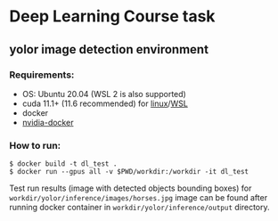# Deep Learning Course task

## yolor image detection environment

### Requirements:
- OS: Ubuntu 20.04 (WSL 2 is also supported)
- cuda 11.1+ (11.6 recommended) for [linux](https://docs.nvidia.com/cuda/cuda-installation-guide-linux/index.html)/[WSL](https://docs.nvidia.com/cuda/wsl-user-guide/index.html)
- docker
- [nvidia-docker](https://docs.nvidia.com/ai-enterprise/deployment-guide/dg-docker.html)

### How to run:

```console
$ docker build -t dl_test .
$ docker run --gpus all -v $PWD/workdir:/workdir -it dl_test
```

Test run results (image with detected objects bounding boxes) for `workdir/yolor/inference/images/horses.jpg` image can be found after running docker container in `workdir/yolor/inference/output` directory.
